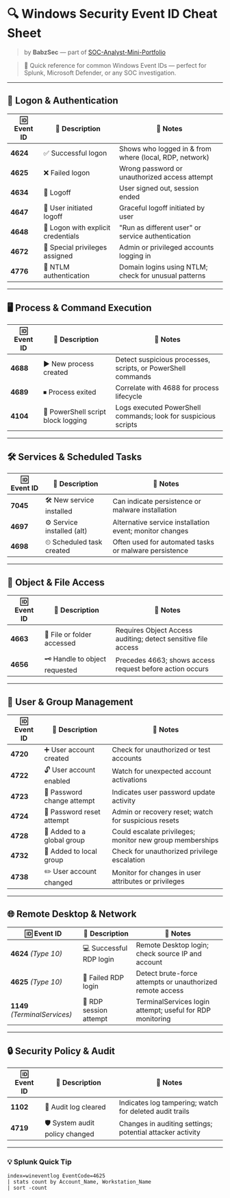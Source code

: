 # 🔍 Windows Security Event ID Cheat Sheet
> by **BabzSec** — part of [SOC-Analyst-Mini-Portfolio](https://github.com/BlueWardRix/SOC-Analyst-Mini-Portfolio)

> 🎯 Quick reference for common Windows Event IDs — perfect for Splunk, Microsoft Defender, or any SOC investigation.

---

## 🔑 Logon & Authentication
| 🆔 Event ID | 📌 Description | 📝 Notes |
|-------------|---------------|----------|
| **4624** | ✅ Successful logon | Shows who logged in & from where (local, RDP, network) |
| **4625** | ❌ Failed logon | Wrong password or unauthorized access attempt |
| **4634** | 👋 Logoff | User signed out, session ended |
| **4647** | 🚪 User initiated logoff | Graceful logoff initiated by user |
| **4648** | 👤 Logon with explicit credentials | "Run as different user" or service authentication |
| **4672** | 👑 Special privileges assigned | Admin or privileged accounts logging in |
| **4776** | 🔐 NTLM authentication | Domain logins using NTLM; check for unusual patterns |

---

## 🖥️ Process & Command Execution
| 🆔 Event ID | 📌 Description | 📝 Notes |
|-------------|---------------|----------|
| **4688** | ▶️ New process created | Detect suspicious processes, scripts, or PowerShell commands |
| **4689** | ⏹ Process exited | Correlate with 4688 for process lifecycle |
| **4104** | 📜 PowerShell script block logging | Logs executed PowerShell commands; look for suspicious scripts |

---

## 🛠️ Services & Scheduled Tasks
| 🆔 Event ID | 📌 Description | 📝 Notes |
|-------------|---------------|----------|
| **7045** | 🛠 New service installed | Can indicate persistence or malware installation |
| **4697** | ⚙️ Service installed (alt) | Alternative service installation event; monitor changes |
| **4698** | ⏲ Scheduled task created | Often used for automated tasks or malware persistence |

---

## 📂 Object & File Access
| 🆔 Event ID | 📌 Description | 📝 Notes |
|-------------|---------------|----------|
| **4663** | 📁 File or folder accessed | Requires Object Access auditing; detect sensitive file access |
| **4656** | 🗝 Handle to object requested | Precedes 4663; shows access request before action occurs |

---

## 👥 User & Group Management
| 🆔 Event ID | 📌 Description | 📝 Notes |
|-------------|---------------|----------|
| **4720** | ➕ User account created | Check for unauthorized or test accounts |
| **4722** | 🔓 User account enabled | Watch for unexpected account activations |
| **4723** | 🔑 Password change attempt | Indicates user password update activity |
| **4724** | 🔄 Password reset attempt | Admin or recovery reset; watch for suspicious resets |
| **4728** | 👥 Added to a global group | Could escalate privileges; monitor new group memberships |
| **4732** | 👤 Added to local group | Check for unauthorized privilege escalation |
| **4738** | ✏️ User account changed | Monitor for changes in user attributes or privileges |

---

## 🌐 Remote Desktop & Network
| 🆔 Event ID | 📌 Description | 📝 Notes |
|-------------|---------------|----------|
| **4624** *(Type 10)* | 💻 Successful RDP login | Remote Desktop login; check source IP and account |
| **4625** *(Type 10)* | 🚫 Failed RDP login | Detect brute-force attempts or unauthorized remote access |
| **1149** *(TerminalServices)* | 🔎 RDP session attempt | TerminalServices login attempt; useful for RDP monitoring |

---

## 🔒 Security Policy & Audit
| 🆔 Event ID | 📌 Description | 📝 Notes |
|-------------|---------------|----------|
| **1102** | 🧹 Audit log cleared | Indicates log tampering; watch for deleted audit trails |
| **4719** | 🛡 System audit policy changed | Changes in auditing settings; potential attacker activity |

---

### 💡 Splunk Quick Tip
```spl
index=wineventlog EventCode=4625
| stats count by Account_Name, Workstation_Name
| sort -count
